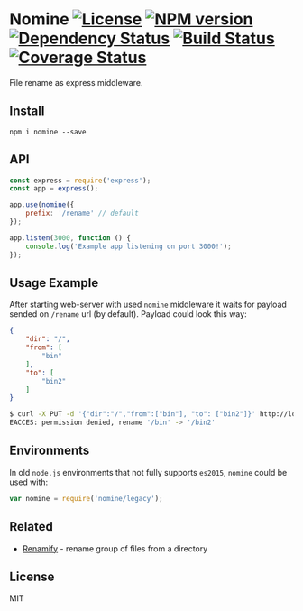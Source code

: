 # Nomine [![License][LicenseIMGURL]][LicenseURL] [![NPM version][NPMIMGURL]][NPMURL] [![Dependency Status][DependencyStatusIMGURL]][DependencyStatusURL] [![Build Status][BuildStatusIMGURL]][BuildStatusURL] [![Coverage Status][CoverageIMGURL]][CoverageURL]

File rename as express middleware.

## Install

`npm i nomine --save`

## API

```js
const express = require('express');
const app = express();

app.use(nomine({
    prefix: '/rename' // default
});

app.listen(3000, function () {
    console.log('Example app listening on port 3000!');
});
```

## Usage Example

After starting web-server with used `nomine` middleware it waits for payload sended on `/rename` url (by default).
Payload could look this way:

```json
{
    "dir": "/",
    "from": [
        "bin"
    ],
    "to": [
        "bin2"
    ]
}
```

```sh
$ curl -X PUT -d '{"dir":"/","from":["bin"], "to": ["bin2"]}' http://localhost:3000/rename
EACCES: permission denied, rename '/bin' -> '/bin2'
```

## Environments

In old `node.js` environments that not fully supports `es2015`, `nomine` could be used with:

```js
var nomine = require('nomine/legacy');
```

## Related

- [Renamify](https://github.com/coderaiser/node-renamify "Renamify") - rename group of files from a directory

## License

MIT

[NPMIMGURL]:                https://img.shields.io/npm/v/nomine.svg?style=flat
[BuildStatusIMGURL]:        https://img.shields.io/travis/coderaiser/node-nomine/master.svg?style=flat
[DependencyStatusIMGURL]:   https://img.shields.io/david/coderaiser/node-nomine.svg?style=flat
[LicenseIMGURL]:            https://img.shields.io/badge/license-MIT-317BF9.svg?style=flat
[NPMURL]:                   https://npmjs.org/package/nomine "npm"
[BuildStatusURL]:           https://travis-ci.org/coderaiser/node-nomine  "Build Status"
[DependencyStatusURL]:      https://david-dm.org/coderaiser/node-nomine "Dependency Status"
[LicenseURL]:               https://tldrlegal.com/license/mit-license "MIT License"

[CoverageURL]:              https://coveralls.io/github/coderaiser/node-nomine?branch=master
[CoverageIMGURL]:           https://coveralls.io/repos/coderaiser/node-nomine/badge.svg?branch=master&service=github

